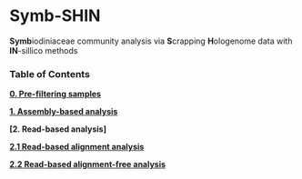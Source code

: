 # Symb-SHIN
**Symb**iodiniaceae community analysis via **S**crapping **H**ologenome data with **IN**-sillico methods

### Table of Contents

**[0. Pre-filtering samples](0_sampleinfo_preprocess.md)**

**[1. Assembly-based analysis](1_Assembly-based.md)**

**[2. Read-based analysis]**

**[2.1 Read-based alignment analysis](2_Read-based_alignment.md)**

**[2.2 Read-based alignment-free analysis](3_Read-based_alignment-free.md)**


